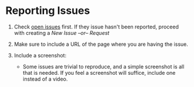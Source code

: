 # Reporting Issues

1. Check [open issues](https://github.com/PMET-public/luma-workspace/issues) first. If they issue hasn't been reported, proceed with creating a _New Issue –or– Request_

2. Make sure to include a URL of the page where you are having the issue.

3. Include a screenshot:
   - Some issues are trivial to reproduce, and a simple screenshot is all that is needed. If you feel a screenshot will suffice, include one instead of a video.
